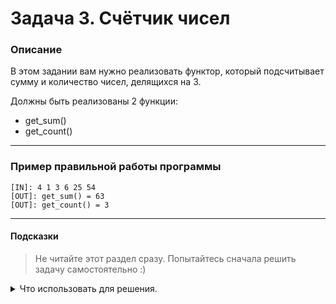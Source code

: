 # Задача 3. Счётчик чисел

### Описание
В этом задании вам нужно реализовать функтор, который подсчитывает сумму и количество чисел, делящихся на 3. 

Должны быть реализованы 2 функции:
* get_sum()
* get_count()

---

### Пример правильной работы программы
```
[IN]: 4 1 3 6 25 54
[OUT]: get_sum() = 63
[OUT]: get_count() = 3
```

---

#### Подсказки

> Не читайте этот раздел сразу. Попытайтесь сначала решить задачу самостоятельно :)

<details>

<summary>Что использовать для решения.</summary>

Можете использовать функцию `std::foreach`.

</details>
